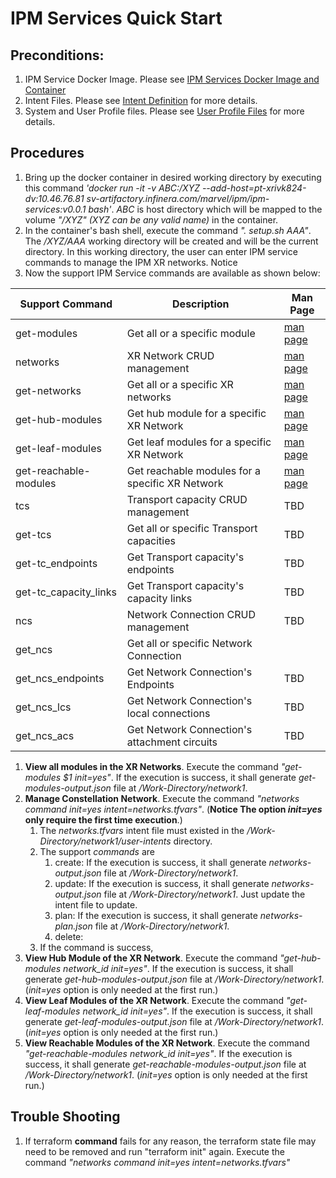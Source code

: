 # IPM Services Quick Start
## Preconditions:
1. IPM Service Docker Image. Please see [IPM Services Docker Image and Container](https://bitbucket.infinera.com/projects/MAR/repos/terraform-provider-ipm/browse/IPM%20Services%20Docker%20Image%20and%20Container.md)
2. Intent Files. Please see [Intent Definition](https://github.com/infinera/terraform-ipm-modules/blob/master/network-service/Intent.md) for more details.
3. System and User Profile files. Please see [User Profile Files](https://github.com/infinera/terraform-ipm-modules/blob/master/network-service/Profiles.md) for  more details.

## Procedures
1. Bring up the docker container in desired working directory by executing this command *'docker run -it -v ABC:/XYZ --add-host=pt-xrivk824-dv:10.46.76.81 sv-artifactory.infinera.com/marvel/ipm/ipm-services:v0.0.1 bash'*. *ABC* is host directory which will be mapped to the volume *"/XYZ" (XYZ can be any valid name)* in the container.  
2. In the container's bash shell, execute the command *". setup.sh AAA"*. The */XYZ/AAA* working directory will be created and will be the current directory. In this working directory, the user can enter IPM service commands to manage the IPM XR networks. Notice 
3. Now the support IPM Service commands are available as shown below:

| Support Command         |  Description                                   | Man Page    |
|-------------------------|------------------------------------------------|-------------|
| get-modules             | Get all or a specific module | [man page](https://github.com/infinera/terraform-ipm-modules/blob/master/use-cases/man-pages/get_modules.md)     |
| networks                | XR Network CRUD management | [man page](https://github.com/infinera/terraform-ipm-modules/blob/master/use-cases/man-pages/networks.md)     |
| get-networks            | Get all or a specific XR networks | [man page](https://github.com/infinera/terraform-ipm-modules/blob/master/use-cases/man-pages/get_networks.md)    |
| get-hub-modules         | Get hub module for a specific XR Network |  [man page](https://github.com/infinera/terraform-ipm-modules/blob/master/use-cases/man-pages/get_hub_modules.md)    |
| get-leaf-modules        | Get leaf modules for a specific XR Network | [man page](https://github.com/infinera/terraform-ipm-modules/blob/master/use-cases/man-pages/get_leaf_modules.md)     |
| get-reachable-modules   | Get reachable modules for a specific XR Network | [man page](https://github.com/infinera/terraform-ipm-modules/blob/master/use-cases/man-pages/get_reachable_modules.md)     |
| tcs                     | Transport capacity CRUD management|  TBD    |
| get-tcs                 | Get all or specific Transport capacities|  TBD    |
| get-tc_endpoints        | Get Transport capacity's endpoints |  TBD    |
| get-tc_capacity_links   | Get Transport capacity's capacity links |  TBD   |
| ncs                     | Network Connection CRUD management|  TBD    |
| get_ncs                 | Get all or specific Network Connection |      |
| get_ncs_endpoints       | Get Network Connection's Endpoints |  TBD    |
| get_ncs_lcs       | Get Network Connection's local connections |  TBD    |
| get_ncs_acs       | Get Network Connection's attachment circuits |  TBD    |



1. **View all modules in the XR Networks**. Execute the command *"get-modules $1 init=yes"*. If the execution is success, it shall generate *get-modules-output.json* file at */Work-Directory/network1*.
2. **Manage Constellation Network**. Execute the command *"networks command init=yes intent=networks.tfvars"*. (**Notice The option *init=yes* only require the first time execution**.) 
   1. The *networks.tfvars* intent file must existed in the */Work-Directory/network1/user-intents* directory. 
   2. The support *commands* are
      1. create: If the execution is success, it shall generate *networks-output.json* file at */Work-Directory/network1*.
      2. update: If the execution is success, it shall generate *networks-output.json* file at */Work-Directory/network1*. Just update the intent file to update.
      3. plan: If the execution is success, it shall generate *networks-plan.json* file at */Work-Directory/network1*.
      4. delete: 
   3. If the command is success, 
3. **View Hub Module of the XR Network**. Execute the command *"get-hub-modules network_id init=yes"*. If the execution is success, it shall generate *get-hub-modules-output.json* file at */Work-Directory/network1*. (*init=yes* option is only needed at the first run.)
4. **View Leaf Modules of the XR Network**. Execute the command *"get-leaf-modules network_id init=yes"*. If the execution is success, it shall generate *get-leaf-modules-output.json* file at */Work-Directory/network1*. (*init=yes* option is only needed at the first run.)
5. **View Reachable Modules of the XR Network**. Execute the command *"get-reachable-modules network_id init=yes"*. If the execution is success, it shall generate *get-reachable-modules-output.json* file at */Work-Directory/network1*. (*init=yes* option is only needed at the first run.)

## Trouble Shooting
1. If terraform **command** fails for any reason, the terraform state file may need to be removed and run "terraform init" again. Execute the command *"networks command init=yes intent=networks.tfvars"*
